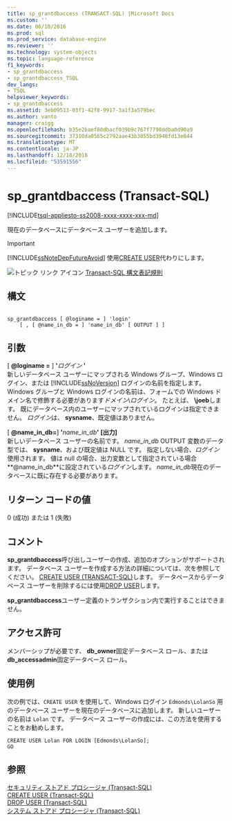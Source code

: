 ```yaml
---
title: sp_grantdbaccess (TRANSACT-SQL) |Microsoft Docs
ms.custom: ''
ms.date: 06/10/2016
ms.prod: sql
ms.prod_service: database-engine
ms.reviewer: ''
ms.technology: system-objects
ms.topic: language-reference
f1_keywords:
- sp_grantdbaccess
- sp_grantdbaccess_TSQL
dev_langs:
- TSQL
helpviewer_keywords:
- sp_grantdbaccess
ms.assetid: 3eb09513-03f1-42f8-9917-3a1f3a579bec
ms.author: vanto
manager: craigg
ms.openlocfilehash: b35e2baef80dbacf039b9c767f7798ddba0d90a9
ms.sourcegitcommit: 37310da0565c2792aae43b3855bd3948fd13e044
ms.translationtype: MT
ms.contentlocale: ja-JP
ms.lasthandoff: 12/18/2018
ms.locfileid: "53591556"
---
```

# <a name="spgrantdbaccess-transact-sql"></a>sp_grantdbaccess (Transact-SQL)
[!INCLUDE[tsql-appliesto-ss2008-xxxx-xxxx-xxx-md](../../includes/tsql-appliesto-ss2008-xxxx-xxxx-xxx-md.md)]

  現在のデータベースにデータベース ユーザーを追加します。  
  
> [!IMPORTANT]  
>  [!INCLUDE[ssNoteDepFutureAvoid](../../includes/ssnotedepfutureavoid-md.md)] 使用[CREATE USER](../../t-sql/statements/create-user-transact-sql.md)代わりにします。  
  
 ![トピック リンク アイコン](../../database-engine/configure-windows/media/topic-link.gif "トピック リンク アイコン") [Transact-SQL 構文表記規則](../../t-sql/language-elements/transact-sql-syntax-conventions-transact-sql.md)  
  
## <a name="syntax"></a>構文  
  
```  
  
sp_grantdbaccess [ @loginame = ] 'login'  
    [ , [ @name_in_db = ] 'name_in_db' [ OUTPUT ] ]  
```  
  
## <a name="arguments"></a>引数  
 [  **@loginame =** ] **'**_ログイン_ **'**  
 新しいデータベース ユーザーにマップされる Windows グループ、Windows ログイン、または [!INCLUDE[ssNoVersion](../../includes/ssnoversion-md.md)] ログインの名前を指定します。 Windows グループと Windows ログインの名前は、フォームでの Windows ドメイン名で修飾する必要があります*ドメイン*\\*ログイン*。 たとえば、 **\joeb**します。 既にデータベース内のユーザーにマップされているログインは指定できません。 *ログイン*は、 **sysname**、既定値はありません。  
  
 [  **@name_in_db=**] **'**_name_in_db_**'** **[出力]**  
 新しいデータベース ユーザーの名前です。 *name_in_db* OUTPUT 変数のデータ型では、 **sysname**、および既定値は NULL です。 指定しない場合、*ログイン*使用されます。 値は null の場合、出力変数として指定されている場合**@name_in_db**に設定されている*ログイン*します。 *name_in_db*現在のデータベースに既に存在する必要があります。  
  
## <a name="return-code-values"></a>リターン コードの値  
 0 (成功) または 1 (失敗)  
  
## <a name="remarks"></a>コメント  
 **sp_grantdbaccess**呼び出しユーザーの作成、追加のオプションがサポートされます。 データベース ユーザーを作成する方法の詳細については、次を参照してください。 [CREATE USER &#40;TRANSACT-SQL&#41;](../../t-sql/statements/create-user-transact-sql.md)します。 データベースからデータベース ユーザーを削除するには使用[DROP USER](../../t-sql/statements/drop-user-transact-sql.md)します。  
  
 **sp_grantdbaccess**ユーザー定義のトランザクション内で実行することはできません。  
  
## <a name="permissions"></a>アクセス許可  
 メンバーシップが必要です、 **db_owner**固定データベース ロール、または**db_accessadmin**固定データベース ロール。  
  
## <a name="examples"></a>使用例  
 次の例では、`CREATE USER` を使用して、Windows ログイン `Edmonds\LolanSo` 用のデータベース ユーザーを現在のデータベースに追加します。 新しいユーザーの名前は `Lolan` です。 データベース ユーザーの作成には、この方法を使用することをお勧めします。  
  
```  
CREATE USER Lolan FOR LOGIN [Edmonds\LolanSo];  
GO  
```  
  
## <a name="see-also"></a>参照  
 [セキュリティ ストアド プロシージャ &#40;Transact-SQL&#41;](../../relational-databases/system-stored-procedures/security-stored-procedures-transact-sql.md)   
 [CREATE USER &#40;Transact-SQL&#41;](../../t-sql/statements/create-user-transact-sql.md)   
 [DROP USER &#40;Transact-SQL&#41;](../../t-sql/statements/drop-user-transact-sql.md)   
 [システム ストアド プロシージャ &#40;Transact-SQL&#41;](../../relational-databases/system-stored-procedures/system-stored-procedures-transact-sql.md)  
  
  
